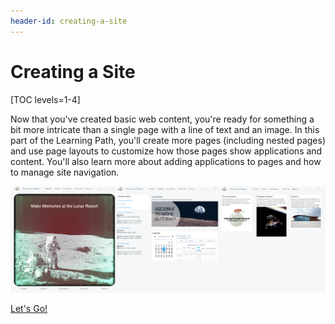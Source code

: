 ```yaml
---
header-id: creating-a-site
---
```


# Creating a Site

[TOC levels=1-4]

Now that you've created basic web content, you're ready for something a bit more
intricate than a single page with a line of text and an image. In this part of
the Learning Path, you'll create more pages (including nested pages) and use
page layouts to customize how those pages show applications and content. You'll
also learn more about adding applications to pages and how to manage site
navigation. 

![Figure 1: A preview of part of the site you'll create.](../../../images/001-final-site-preview.png)

<a class="go-link btn btn-primary" href="/docs/7-0/user/-/knowledge_base/u/creating-pages-with-layouts">Let's Go!<span class="icon-circle-arrow-right"></span></a>
